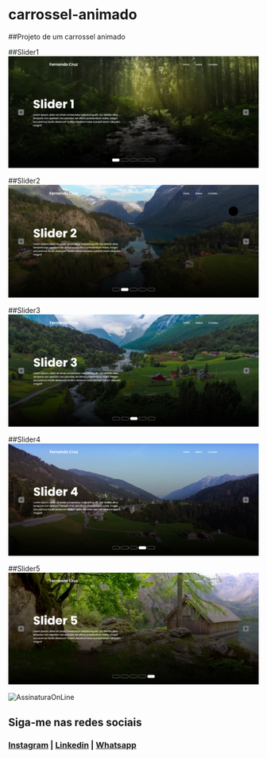 # carrossel-animado
 ##Projeto de um carrossel animado

##Slider1
 ![Tela1](https://github.com/NandoCruz/carrossel-animado/blob/main/imagens/tela1.png)

 ##Slider2
 ![Tela2](https://github.com/NandoCruz/carrossel-animado/blob/main/imagens/tela2.png)

 ##Slider3
 ![Tela3](https://github.com/NandoCruz/carrossel-animado/blob/main/imagens/tela3.png)

 ##Slider4
 ![Tela4](https://github.com/NandoCruz/carrossel-animado/blob/main/imagens/tela4.png)

 ##Slider5
 ![Tela5](https://github.com/NandoCruz/carrossel-animado/blob/main/imagens/tela5.png)

![AssinaturaOnLine](https://user-images.githubusercontent.com/47435625/133949021-a75e5344-9b28-494d-8b81-5386e1958eee.png)

## Siga-me nas redes sociais
### [Instagram](https://www.instagram.com/fcruz6241/) | [Linkedin](https://www.linkedin.com/feed/) | [Whatsapp](https://api.whatsapp.com/send?1=pt_br&phone=558398388777)